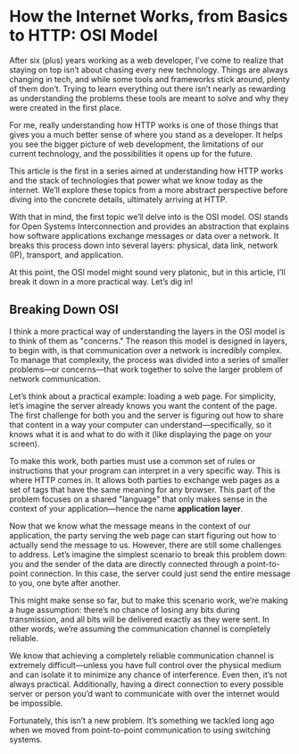# How the Internet Works, from Basics to HTTP: OSI Model

After six (plus) years working as a web developer, I’ve come to realize that staying on top isn’t about chasing every new technology. Things are always changing in tech, and while some tools and frameworks stick around, plenty of them don’t. Trying to learn everything out there isn’t nearly as rewarding as understanding the problems these tools are meant to solve and why they were created in the first place.

For me, really understanding how HTTP works is one of those things that gives you a much better sense of where you stand as a developer. It helps you see the bigger picture of web development, the limitations of our current technology, and the possibilities it opens up for the future.

This article is the first in a series aimed at understanding how HTTP works and the stack of technologies that power what we know today as the internet. We’ll explore these topics from a more abstract perspective before diving into the concrete details, ultimately arriving at HTTP.

With that in mind, the first topic we’ll delve into is the OSI model. OSI stands for Open Systems Interconnection and provides an abstraction that explains how software applications exchange messages or data over a network. It breaks this process down into several layers: physical, data link, network (IP), transport, and application.

At this point, the OSI model might sound very platonic, but in this article, I’ll break it down in a more practical way. Let’s dig in!


## Breaking Down OSI

I think a more practical way of understanding the layers in the OSI model is to think of them as "concerns." The reason this model is designed in layers, to begin with, is that communication over a network is incredibly complex. To manage that complexity, the process was divided into a series of smaller problems—or concerns—that work together to solve the larger problem of network communication.

Let’s think about a practical example: loading a web page. For simplicity, let’s imagine the server already knows you want the content of the page. The first challenge for both you and the server is figuring out how to share that content in a way your computer can understand—specifically, so it knows what it is and what to do with it (like displaying the page on your screen).

To make this work, both parties must use a common set of rules or instructions that your program can interpret in a very specific way. This is where HTTP comes in. It allows both parties to exchange web pages as a set of tags that have the same meaning for any browser. This part of the problem focuses on a shared "language" that only makes sense in the context of your application—hence the name **application layer**.


Now that we know what the message means in the context of our application, the party serving the web page can start figuring out how to actually send the message to us. However, there are still some challenges to address. Let’s imagine the simplest scenario to break this problem down: you and the sender of the data are directly connected through a point-to-point connection. In this case, the server could just send the entire message to you, one byte after another.

This might make sense so far, but to make this scenario work, we’re making a huge assumption: there’s no chance of losing any bits during transmission, and all bits will be delivered exactly as they were sent. In other words, we’re assuming the communication channel is completely reliable.


We know that achieving a completely reliable communication channel is extremely difficult—unless you have full control over the physical medium and can isolate it to minimize any chance of interference. Even then, it’s not always practical. Additionally, having a direct connection to every possible server or person you’d want to communicate with over the internet would be impossible.

Fortunately, this isn’t a new problem. It’s something we tackled long ago when we moved from point-to-point communication to using switching systems.

